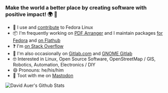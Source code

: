 ### Make the world a better place by creating software with positive impact! 🌍 💚

<!--
**dreua/dreua** is a ✨ _special_ ✨ repository because its `README.md` (this file) appears on your GitHub profile.

Here are some ideas to get you started:

- 🌱 I’m currently learning ...
- 👯 I’m looking to collaborate on ...
- 🤔 I’m looking for help with ...
- 💬 Ask me about ...
- 📫 How to reach me: ...
- ⚡ Fun fact: ...

- 🔭 I’m currently looking for a job! ([✉️ Mail me!](mailto:hire-david-auer@posteo.de) [![linkedin-icon](./linkedin.ico) LinkedIn](https://www.linkedin.com/in/dauer-mainz/))
-->
- 🐧 I use and [contribute](https://badges.fedoraproject.org/user/dreua) to Fedora Linux
- 📦 I'm frequently working on [PDF Arranger](//github.com/pdfarranger/pdfarranger) and I maintain packages [for Fedora](https://src.fedoraproject.org/user/dreua) and [on Flathub](https://flathub.org/apps/details/com.github.jeromerobert.pdfarranger)
- ❓ I'm [on Stack Overflow](https://stackexchange.com/users/5734928/dreua?tab=accounts)
- 🧰 I'm also occasionally on [Gitlab.com](https://gitlab.com/dreua) and [GNOME Gitlab](https://gitlab.gnome.org/dreua)
- 🤓 Interested in Linux, Open Source Software, OpenStreetMap / GIS, Robotics, Automation, Electronics / DIY
- 😄 Pronouns: he/his/him
- 🐘 Toot with me on <a rel="me" href="https://hachyderm.io/@dreua">Mastodon</a>

![David Auer's Github Stats](https://github-readme-stats.vercel.app/api?username=dreua&count_private=true)
